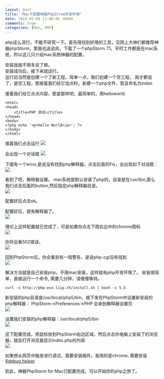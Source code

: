 ```yaml
---
layout: post
title: "Mac下配置神器PhpStrom开发环境"
date: 2014-02-09 11:00:05 +0800
comments: true
categories: [Mac, PHP]
---
```

php这么流行，不能不研究一下。首先得找到好用的工具，见网上大神们都推荐神器phpStorm，那我也追追风，下载了一个phpStorm 7.1。平时工作都是在mac系统，所以这儿只介绍mac系统神器的配置。

安装我就不用多说了嘛。<br>
安装成功后，接下来就运行。<br>
运行后当然是创建一个了新工程，简单一点，我们创建一个空工程。 刚才都说了，是空工程，那接着我们给它加点料，新建一个php文件，暂且命名为index.

接着我们给它点点内容，那是那样吧，最简单的，用helloworld.

```
<html>
<head>
    <title>PHP 测试</title>
</head>
<body>
<?php echo '<p>Hello World</p>'; ?>
</body>
</html>
```

接着我们点击运行
![](http://ww4.sinaimg.cn/large/6bf526ffgw1edcxz9otroj20qf0ji413.jpg)

会出现一个对话框
![](http://ww2.sinaimg.cn/large/6bf526ffgw1edcy003c4xj20iw0ikwgi.jpg)

下面有一个error,是说没有找到php解释器。点击后面的Fix，会出现如下对话框：
![](http://ww3.sinaimg.cn/large/6bf526ffgw1edcy0tu5m7j20dk0i1dgj.jpg)

看到了吧，解释器设置。 mac系统是默认安装了php的，目录是在/usr/bin,那么我们点击后面的button,然后指定php解释器目录。<br>
![](http://ww2.sinaimg.cn/large/6bf526ffgw1edcy1eg18oj20mx0ir3zn.jpg)

配置好后点击ok。

配置好后，就有解释器了。<br>
![](http://ww3.sinaimg.cn/large/6bf526ffgw1edcy2630cbj20d80htjrz.jpg)

理论上这样配置就已完成了，可是如果你点击下图右边中的chrome图标<br>
![](http://ww4.sinaimg.cn/large/6bf526ffgw1edcy319hyfj20ws0jcgns.jpg)

你将会看502错误，<br>
![](http://ww3.sinaimg.cn/large/6bf526ffgw1edcy3qaz2mj20qu07r0sv.jpg)

回到PhpStorm后，你会看到有一相警告，是说php-cgi没有找到<br>
![](http://ww4.sinaimg.cn/large/6bf526ffgw1edcy4ae661j20lc07wdga.jpg)

解决方法就是自己安装php，不用mac安装，这样就有php开发环境了。 安装很简单，直接运行一个命令, 需要几分钟，请慢慢等待。<br>

```
curl -s http://php-osx.liip.ch/install.sh | bash -s 5.5
```

新安装的php目录是/usr/local/php5/bin，接下来在PhpStorm中设置新安装的php解释器： PhpStorm->Preferences->PHP 会来到解释器设置页<br>
![](http://ww3.sinaimg.cn/large/6bf526ffgw1edcy5cwpgaj20y40mvtbk.jpg)

设置我们安装的php解释器：/usr/local/php5/bin<br>
![](http://ww2.sinaimg.cn/large/6bf526ffgw1edcy5zj6k8j20mx0iqgmv.jpg)

这下配置完成，把鼠标放到PhpStorm右边区域，然后点击你电脑上安装了的浏览器，就会打开浏览器显示index.php的内容<br>
![](http://ww4.sinaimg.cn/large/6bf526ffgw1edcy6kpunej206r04imwy.jpg)

如果想从网页中触发进行调试，需要安装插件。我用的是chrome, 需要安装[Xdebug helper](https://chrome.google.com/webstore/detail/xdebug-helper/eadndfjplgieldjbigjakmdgkmoaaaoc)

到此，神器PhpStorm for Mac已配置完成，可以开始你的php之旅了。